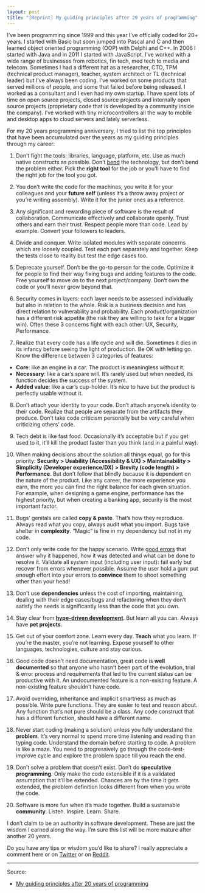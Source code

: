 ```yaml
---
layout: post
title: "[Reprint] My guiding principles after 20 years of programming"
---
```


I’ve been programming since 1999 and this year I’ve officially coded for 20+ years. I started with Basic but soon jumped into Pascal and C and then learned object oriented programming (OOP) with Delphi and C++. In 2006 I started with Java and in 2011 I started with JavaScript. I’ve worked with a wide range of businesses from robotics, fin tech, med tech to media and telecom. Sometimes I had a different hat as a researcher, CTO, TPM (technical product manager), teacher, system architect or TL (technical leader) but I’ve always been coding. I’ve worked on some products that served millions of people, and some that failed before being released. I worked as a consultant and I even had my own startup. I have spent lots of time on open source projects, closed source projects and internally open source projects (proprietary code that is developed by a community inside the company). I’ve worked with tiny microcontrollers all the way to mobile and desktop apps to cloud servers and lately serverless.

<!--more-->

For my 20 years programming anniversary, I tried to list the top principles that have been accumulated over the years as my guiding principles through my career:

1. Don’t fight the tools: libraries, language, platform, etc. Use as much native constructs as possible. Don’t [bend](https://medium.com/free-code-camp) the technology, but don’t bend the problem either. Pick the **right tool** for the job or you’ll have to find the right job for the tool you got.

2. You don’t write the code for the machines, you write it for your colleagues and your **future self** (unless it’s a throw away project or you’re writing assembly). Write it for the junior ones as a reference.

3. Any significant and rewarding piece of software is the result of collaboration. Communicate effectively and collaborate openly. Trust others and earn their trust. Respect people more than code. Lead by example. Convert your followers to leaders.

4. Divide and conquer. Write isolated modules with separate concerns which are loosely coupled. Test each part separately and together. Keep the tests close to reality but test the edge cases too.

5. Deprecate yourself. Don’t be the go-to person for the code. Optimize it for people to find their way fixing bugs and adding features to the code. Free yourself to move on to the next project/company. Don’t own the code or you’ll never grow beyond that.

6. Security comes in layers: each layer needs to be assessed individually but also in relation to the whole. Risk is a business decision and has direct relation to vulnerability and probability. Each product/organization has a different risk appetite (the risk they are willing to take for a bigger win). Often these 3 concerns fight with each other: UX, Security, Performance.

7. Realize that every code has a life cycle and will die. Sometimes it dies in its infancy before seeing the light of production. Be OK with letting go. Know the difference between 3 categories of features:
- **Core**: like an engine in a car. The product is meaningless without it.
- **Necessary**: like a car’s spare will. It’s rarely used but when needed, its function decides the success of the system.
- **Added value**: like a car’s cup-holder. It’s nice to have but the product is perfectly usable without it.

8. Don’t attach your identity to your code. Don’t attach anyone’s identity to their code. Realize that people are separate from the artifacts they produce. Don’t take code criticism personally but be very careful when criticizing others’ code.

9. Tech debt is like fast food. Occasionally it’s acceptable but if you get used to it, it’ll kill the product faster than you think (and in a painful way).

10. When making decisions about the solution all things equal, go for this priority: **Security > Usability (Accessibility & UX) > Maintainability > Simplicity (Developer experience/DX) > Brevity (code length) > Performance**. But don’t follow that blindly because it is dependent on the nature of the product. Like any career, the more experience you earn, the more you can find the right balance for each given situation. For example, when designing a game engine, performance has the highest priority, but when creating a banking app, security is the most important factor.

11. Bugs’ genitals are called **copy & paste**. That’s how they reproduce. Always read what you copy, always audit what you import. Bugs take shelter in **complexity**. “Magic” is fine in my dependency but not in my code.

12. Don’t only write code for the happy scenario. Write [good errors](https://medium.com/hackernoon/what-makes-a-good-error-710d02682a68) that answer why it happened, how it was detected and what can be done to resolve it. Validate all system input (including user input): fail early but recover from errors whenever possible. Assume the user hold a gun: put enough effort into your errors to **convince** them to shoot something other than your head!

13. Don’t use **dependencies** unless the cost of importing, maintaining, dealing with their edge cases/bugs and refactoring when they don’t satisfy the needs is significantly less than the code that you own.

14. Stay clear from **[hype-driven development](https://blog.daftcode.pl/hype-driven-development-3469fc2e9b22)**. But learn all you can. Always have **pet projects**.

15. Get out of your comfort zone. Learn every day. **Teach** what you learn. If you’re the master, you’re not learning. Expose yourself to other languages, technologies, culture and stay curious.

16. Good code doesn’t need documentation, great code is **well documented** so that anyone who hasn’t been part of the evolution, trial & error process and requirements that led to the current status can be productive with it. An undocumented feature is a non-existing feature. A non-existing feature shouldn’t have code.

17. Avoid overriding, inheritance and implicit smartness as much as possible. Write pure functions. They are easier to test and reason about. Any function that’s not pure should be a class. Any code construct that has a different function, should have a different name.

18. Never start coding (making a solution) unless you fully understand the **problem**. It’s very normal to spend more time listening and reading than typing code. Understand the domain before starting to code. A problem is like a maze. You need to progressively go through the code-test-improve cycle and explore the problem space till you reach the end.

19. Don’t solve a problem that doesn’t exist. Don’t do **speculative programming**. Only make the code extensible if it is a validated assumption that it’ll be extended. Chances are by the time it gets extended, the problem definition looks different from when you wrote the code.

20. Software is more fun when it’s made together. Build a sustainable **community**. Listen. Inspire. Learn. Share.

I don’t claim to be an authority in software development. These are just the wisdom I earned along the way. I’m sure this list will be more mature after another 20 years.

Do you have any tips or wisdom you’d like to share? I really appreciate a comment here or on [Twitter](https://twitter.com/alexewerlof) or on [Reddit](https://www.reddit.com/r/cscareerquestions/comments/espxq2/my_guiding_principles_after_20_years_of/).

---

Source:

- [My guiding principles after 20 years of programming](https://medium.com/@alexewerlof/my-guiding-principles-after-20-years-of-programming-a087dc55596c)
